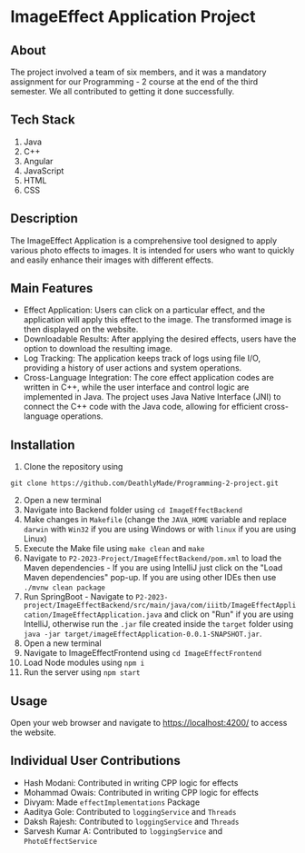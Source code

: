 # ImageEffect Application Project

## About
The project involved a team of six members, and it was a mandatory assignment for our Programming - 2 course at the end of the third semester. We all contributed to getting it done successfully.

## Tech Stack
1. Java
2. C++
3. Angular
4. JavaScript
5. HTML
6. CSS

## Description
The ImageEffect Application is a comprehensive tool designed to apply various photo effects to images. It is intended for users who want to quickly and easily enhance their images with different effects.

## Main Features
- Effect Application: Users can click on a particular effect, and the application will apply this effect to the image. The transformed image is then displayed on the website.
- Downloadable Results: After applying the desired effects, users have the option to download the resulting image.
- Log Tracking: The application keeps track of logs using file I/O, providing a history of user actions and system operations.
- Cross-Language Integration: The core effect application codes are written in C++, while the user interface and control logic are implemented in Java. The project uses Java Native Interface (JNI) to connect the C++ code with the Java code, allowing for efficient cross-language operations.

## Installation
1. Clone the repository using
```
git clone https://github.com/DeathlyMade/Programming-2-project.git
```
2. Open a new terminal
3. Navigate into Backend folder using `cd ImageEffectBackend`
4. Make changes in `Makefile` (change the `JAVA_HOME` variable and replace `darwin` with `Win32` if you are using Windows or with `linux` if you are using Linux)
5. Execute the Make file using `make clean` and `make`
6. Navigate to `P2-2023-Project/ImageEffectBackend/pom.xml` to load the Maven dependencies  - If you are using IntelliJ just click on the "Load Maven dependencies" pop-up. If you are using other IDEs then use `./mvnw clean package`
7. Run SpringBoot - Navigate to `P2-2023-project/ImageEffectBackend/src/main/java/com/iiitb/ImageEffectApplication/ImageEffectApplication.java` and click on "Run" if you are using IntelliJ, otherwise run the `.jar` file created inside the `target` folder using `java -jar target/imageEffectApplication-0.0.1-SNAPSHOT.jar`.
8. Open a new terminal
9. Navigate to ImageEffectFrontend using `cd ImageEffectFrontend`
10. Load Node modules using `npm i`
11. Run the server using `npm start`

## Usage
Open your web browser and navigate to [https://localhost:4200/](https://localhost:4200/) to access the website.

## Individual User Contributions

- Hash Modani: Contributed in writing CPP logic for effects
- Mohammad Owais: Contributed in writing CPP logic for effects
- Divyam: Made `effectImplementations` Package
- Aaditya Gole: Contributed to `loggingService` and `Threads`
- Daksh Rajesh: Contributed to `loggingService` and `Threads`
- Sarvesh Kumar A: Contributed to `loggingService` and `PhotoEffectService`
